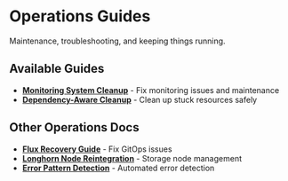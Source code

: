 # Operations Guides

Maintenance, troubleshooting, and keeping things running.

## Available Guides

- **[Monitoring System Cleanup](monitoring-system-cleanup.md)** - Fix monitoring issues and maintenance
- **[Dependency-Aware Cleanup](dependency-aware-cleanup.md)** - Clean up stuck resources safely

## Other Operations Docs
- **[Flux Recovery Guide](../troubleshooting/flux-recovery-guide.md)** - Fix GitOps issues
- **[Longhorn Node Reintegration](../longhorn-node-reintegration.md)** - Storage node management
- **[Error Pattern Detection](../error-pattern-detection.md)** - Automated error detection